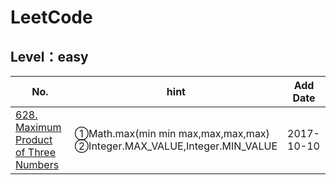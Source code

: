 # LeetCode
## Level：easy
|No.|hint|Add Date
|---|---|---|
|[628. Maximum Product of Three Numbers](https://leetcode.com/problems/maximum-product-of-three-numbers/description/)|①Math.max(min min max,max,max,max)<br>②Integer.MAX_VALUE,Integer.MIN_VALUE|2017-10-10|


